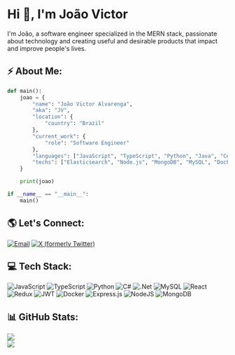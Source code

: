 <h1>Hi 👋, I'm João Victor</h1>
I'm João, a software engineer specialized in the MERN stack, passionate about technology and creating useful and desirable products that impact and improve people's lives.

## ⚡ About Me:
```py
def main():
    joao = {
        "name": "João Victor Alvarenga",
        "aka": "JV",
        "location": {
            "country": "Brazil"
        },
        "current_work": {
            "role": "Software Engineer"
        },
        "languages": ["JavaScript", "TypeScript", "Python", "Java", "C#"],
        "techs": ["Elasticsearch", "Node.js", "MongoDB", "MySQL", "Docker"]
    }

    print(joao)

if __name__ == "__main__":
    main()
```

## 🌎 Let's Connect:
[![Email](https://img.shields.io/badge/Email-000000.svg?logo=About.me&logoColor=white)](mailto:victor.alvar@tutanota.com) [![X (formerly Twitter)](https://img.shields.io/badge/Twitter-%23000000.svg?logo=X&logoColor=white)](https://twitter.com/joaosalvarenga) 

## 💻 Tech Stack:
![JavaScript](https://img.shields.io/badge/javascript-%23323330.svg?style=for-the-badge&logo=javascript&logoColor=%23F7DF1E) ![TypeScript](https://img.shields.io/badge/typescript-%23007ACC.svg?style=for-the-badge&logo=typescript&logoColor=white) ![Python](https://img.shields.io/badge/python-3670A0?style=for-the-badge&logo=python&logoColor=ffdd54) ![C#](https://img.shields.io/badge/c%23-%23239120.svg?style=for-the-badge&logo=csharp&logoColor=white) ![.Net](https://img.shields.io/badge/.NET-5C2D91?style=for-the-badge&logo=.net&logoColor=white) ![MySQL](https://img.shields.io/badge/mysql-4479A1.svg?style=for-the-badge&logo=mysql&logoColor=white) ![React](https://img.shields.io/badge/react-%2320232a.svg?style=for-the-badge&logo=react&logoColor=%2361DAFB) ![Redux](https://img.shields.io/badge/redux-%23593d88.svg?style=for-the-badge&logo=redux&logoColor=white) ![JWT](https://img.shields.io/badge/JWT-black?style=for-the-badge&logo=JSON%20web%20tokens) ![Docker](https://img.shields.io/badge/docker-%230db7ed.svg?style=for-the-badge&logo=docker&logoColor=white) ![Express.js](https://img.shields.io/badge/express.js-%23404d59.svg?style=for-the-badge&logo=express&logoColor=%2361DAFB) ![NodeJS](https://img.shields.io/badge/node.js-6DA55F?style=for-the-badge&logo=node.js&logoColor=white) ![MongoDB](https://img.shields.io/badge/MongoDB-%234ea94b.svg?style=for-the-badge&logo=mongodb&logoColor=white)
## 📊 GitHub Stats:
![](https://github-readme-stats.vercel.app/api/top-langs/?username=jvalvarenga&theme=dark&hide_border=true&include_all_commits=true&count_private=true&layout=compact) <br/>
![](https://github-profile-summary-cards.vercel.app/api/cards/profile-details?username=jvalvarenga&theme=dark)
